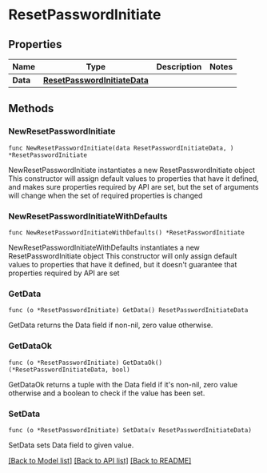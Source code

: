 # ResetPasswordInitiate

## Properties

Name | Type | Description | Notes
------------ | ------------- | ------------- | -------------
**Data** | [**ResetPasswordInitiateData**](ResetPasswordInitiateData.md) |  | 

## Methods

### NewResetPasswordInitiate

`func NewResetPasswordInitiate(data ResetPasswordInitiateData, ) *ResetPasswordInitiate`

NewResetPasswordInitiate instantiates a new ResetPasswordInitiate object
This constructor will assign default values to properties that have it defined,
and makes sure properties required by API are set, but the set of arguments
will change when the set of required properties is changed

### NewResetPasswordInitiateWithDefaults

`func NewResetPasswordInitiateWithDefaults() *ResetPasswordInitiate`

NewResetPasswordInitiateWithDefaults instantiates a new ResetPasswordInitiate object
This constructor will only assign default values to properties that have it defined,
but it doesn't guarantee that properties required by API are set

### GetData

`func (o *ResetPasswordInitiate) GetData() ResetPasswordInitiateData`

GetData returns the Data field if non-nil, zero value otherwise.

### GetDataOk

`func (o *ResetPasswordInitiate) GetDataOk() (*ResetPasswordInitiateData, bool)`

GetDataOk returns a tuple with the Data field if it's non-nil, zero value otherwise
and a boolean to check if the value has been set.

### SetData

`func (o *ResetPasswordInitiate) SetData(v ResetPasswordInitiateData)`

SetData sets Data field to given value.



[[Back to Model list]](../README.md#documentation-for-models) [[Back to API list]](../README.md#documentation-for-api-endpoints) [[Back to README]](../README.md)


